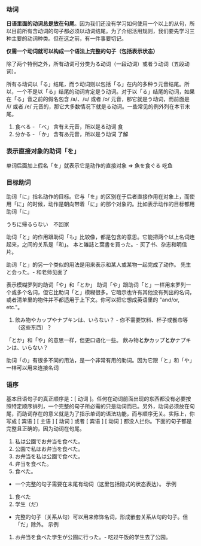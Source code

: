 ### 动词
**日语里面的动词总是放在句尾**。因为我们还没有学习如何使用一个以上的从句，所以目前所有含动词的句子都必须以动词结尾。为了介绍活用规则，我们要先学习三种主要的动词种类。但在这之前，有一件事要切记。

**仅需一个动词就可以构成一个语法上完整的句子（包括表示状态）**

除了两个特例之外，所有动词可分类为る动词（一段动词）或者う动词（五段动词）。

所有る动词以「る」结尾，而う动词则以包括「る」在内的多种う元音结尾。所以，一个不是以「る」结尾的动词肯定是う动词。对于以「る」结尾的动词，如果在「る」音之前的假名包含 /a/、/u/ 或者 /o/ 元音，那它就是う动词，而前面是 /i/ 或者 /e/ 元音的，那它大多数情况下就是る动词。一些常见的例外列在本节末尾。

1. 食べる - 「べ」 含有え元音，所以是る动词 食
2. 分かる - 「か」 含有あ元音，所以是う动词 了解

### 表示直接对象的助词「を」
单词后面加上假名「を」就表示它是动作的直接对象 => 魚を食ぐる 吃鱼

### 目标助词
助词「に」指名动作的目标。它与「を」的区别在于后者直接作用在对象上，而使用「に」的时候，动作是朝向带着「に」的那个对象的。比如表示动作的目标都用助词「に」

うちに帰るらない　不回家

助词「と」的作用跟助词「も」比较像，都是包含的意思。它能把两个以上名词连起来，之间的关系是「和」。
本と雑誌と葉書を買った。- 买了书、杂志和明信片。

助词「と」的另一个类似的用法是用来表示和某人或某物一起完成了动作。
先生と会った。- 和老师见面了

表示模糊罗列的助词「や」和「とか」
助词「や」跟助词「と」一样用来罗列一个或多个名词，但它比助词「と」模糊很多。它暗示也许有其他没有列出的名词，或者清单里的物件并不都适用于上下文。你可以把它想成英语里的 "and/or, etc."。
1. 飲み物やカップやナプキンは、いらない？ - 你不需要饮料、杯子或餐巾等（这些东西）？

「とか」和「や」的意思一样，但更口语化一些。
飲み物**とか**カップ**とか**ナプキンは、いらない？

助词「の」有很多不同的用法，是一个非常有用的助词。因为它跟「と」和「や」一样可以用来连接名词

### 语序
基本日语句子的真正顺序是：[ 动词 ]。任何在动词前面出现的东西都没有必要按照特定顺序排列，一个完整的句子所必需的只是动词而已。另外，动词必须放在句尾，而助词存在的意义就是为了指示单词的语法功能，而与顺序无关。实际上，你写成 [ 宾语 ] [ 主语 ] [ 动词 ] 或者 [ 宾语 ] [ 动词 ] 都没人拦你。下面的句子都是完整且正确的，因为动词在句尾。

1. 私は公園でお弁当を食べた。
2. 公園で私はお弁当を食べた。
3. お弁当を私は公園で食べた。
4. 弁当を食べた。
5. 食べた。

- 一个完整的句子需要在末尾有动词（这里包括隐式的状态表达）。
示例
1. 食べた
2. 学生（だ）
- 完整的句子（关系从句）可以用来修饰名词，形成嵌套关系从句的句子。但「だ」除外。
示例
1. お弁当を食べた学生が公園に行った。- 吃过午饭的学生去了公园。
